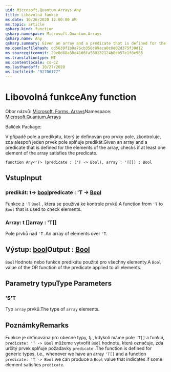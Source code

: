 ```yaml
---
uid: Microsoft.Quantum.Arrays.Any
title: Libovolná funkce
ms.date: 10/26/2020 12:00:00 AM
ms.topic: article
qsharp.kind: function
qsharp.namespace: Microsoft.Quantum.Arrays
qsharp.name: Any
qsharp.summary: Given an array and a predicate that is defined for the elements of the array, checks if at least one element of the array satisfies the predicate.
ms.openlocfilehash: dd5639f1b0a76cb356c89aca0c0e02d375f30d12
ms.sourcegitcommit: 29e0d88a30e4166fa580132124b0eb57e1f0e986
ms.translationtype: MT
ms.contentlocale: cs-CZ
ms.lasthandoff: 10/27/2020
ms.locfileid: "92706177"
---
```

# <a name="any-function"></a><span data-ttu-id="38f9f-102">Libovolná funkce</span><span class="sxs-lookup"><span data-stu-id="38f9f-102">Any function</span></span>

<span data-ttu-id="38f9f-103">Obor názvů: [Microsoft. Forms. Arrays](xref:Microsoft.Quantum.Arrays)</span><span class="sxs-lookup"><span data-stu-id="38f9f-103">Namespace: [Microsoft.Quantum.Arrays](xref:Microsoft.Quantum.Arrays)</span></span>

<span data-ttu-id="38f9f-104">Balíček [](https://nuget.org/packages/)</span><span class="sxs-lookup"><span data-stu-id="38f9f-104">Package: [](https://nuget.org/packages/)</span></span>


<span data-ttu-id="38f9f-105">V případě pole a predikátu, který je definován pro prvky pole, zkontroluje, zda alespoň jeden prvek pole splňuje predikát.</span><span class="sxs-lookup"><span data-stu-id="38f9f-105">Given an array and a predicate that is defined for the elements of the array, checks if at least one element of the array satisfies the predicate.</span></span>

```qsharp
function Any<'T> (predicate : ('T -> Bool), array : 'T[]) : Bool
```


## <a name="input"></a><span data-ttu-id="38f9f-106">Vstup</span><span class="sxs-lookup"><span data-stu-id="38f9f-106">Input</span></span>

### <a name="predicate--t---bool"></a><span data-ttu-id="38f9f-107">predikát: t-> [bool](xref:microsoft.quantum.lang-ref.bool)</span><span class="sxs-lookup"><span data-stu-id="38f9f-107">predicate : 'T -> [Bool](xref:microsoft.quantum.lang-ref.bool)</span></span>

<span data-ttu-id="38f9f-108">Funkce z `'T` `Bool` , která se používá ke kontrole prvků.</span><span class="sxs-lookup"><span data-stu-id="38f9f-108">A function from `'T` to `Bool` that is used to check elements.</span></span>


### <a name="array--t"></a><span data-ttu-id="38f9f-109">Array: t []</span><span class="sxs-lookup"><span data-stu-id="38f9f-109">array : 'T[]</span></span>

<span data-ttu-id="38f9f-110">Pole prvků nad `'T` .</span><span class="sxs-lookup"><span data-stu-id="38f9f-110">An array of elements over `'T`.</span></span>



## <a name="output--bool"></a><span data-ttu-id="38f9f-111">Výstup: [bool](xref:microsoft.quantum.lang-ref.bool)</span><span class="sxs-lookup"><span data-stu-id="38f9f-111">Output : [Bool](xref:microsoft.quantum.lang-ref.bool)</span></span>

<span data-ttu-id="38f9f-112">`Bool`Hodnota nebo funkce predikátu použité pro všechny elementy.</span><span class="sxs-lookup"><span data-stu-id="38f9f-112">A `Bool` value of the OR function of the predicate applied to all elements.</span></span>

## <a name="type-parameters"></a><span data-ttu-id="38f9f-113">Parametry typu</span><span class="sxs-lookup"><span data-stu-id="38f9f-113">Type Parameters</span></span>

### <a name="t"></a><span data-ttu-id="38f9f-114">'S</span><span class="sxs-lookup"><span data-stu-id="38f9f-114">'T</span></span>

<span data-ttu-id="38f9f-115">Typ `array` prvků.</span><span class="sxs-lookup"><span data-stu-id="38f9f-115">The type of `array` elements.</span></span>

## <a name="remarks"></a><span data-ttu-id="38f9f-116">Poznámky</span><span class="sxs-lookup"><span data-stu-id="38f9f-116">Remarks</span></span>

<span data-ttu-id="38f9f-117">Funkce je definována pro obecné typy, tj., kdykoli máme pole `'T[]` a funkci, `predicate: 'T -> Bool` můžeme vytvořit `Bool` hodnotu, která označuje, zda určitý prvek splňuje požadavky `predicate` .</span><span class="sxs-lookup"><span data-stu-id="38f9f-117">The function is defined for generic types, i.e., whenever we have an array `'T[]` and a function `predicate: 'T -> Bool` we can produce a `Bool` value that indicates if some element satisfies `predicate`.</span></span>